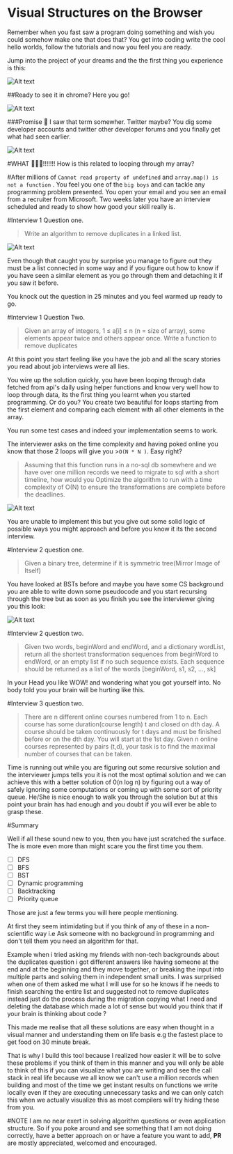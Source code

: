 # Visual Structures on the Browser
Remember when you fast saw a program doing something and wish you could somehow make one that does that? You get into coding write the cool hello worlds, follow the tutorials and now you feel you are ready.

Jump into the project of your dreams and the the first thing you experience is this:

![Alt text](/img/timeout.png "Optional Title")

##Ready to see it in chrome? Here you go!

![Alt text](/img/promise.png "Optional Title")

###Promise 🤔 I saw that term somewher. Twitter maybe?
You dig some developer accounts and twitter other developer forums and you finally get what had seen earlier.

![Alt text](/img/fun.jpeg "Optional Title")

#WHAT 🤷🏾‍♂️!!!!!!!
How is this related to looping through my array?

#After  millions of `Cannot read property of undefined` and `array.map() is not a function` .
You feel you one of the `big boys` and can tackle any programming problem presented. You open your email and you see an email from a recruiter from Microsoft. Two weeks later you have an interview scheduled and ready to show how good your skill really is.

#Interview 1 Question one.
> Write an algorithm to remove duplicates in a linked list.
>
![Alt text](/img/wat.jpg "Optional Title")

Even though that caught you by surprise you manage to figure out they must be a list connected in some way and if you figure out how to know if you have seen a similar element as you go through them and detaching it if you saw it before.

You knock out the question in 25 minutes and you feel warmed up ready to go.


#Interview 1  Question Two.
> Given an array of integers, 1 ≤ a[i] ≤ n (n = size of array), some elements appear twice and others appear once. Write a function to remove duplicates

At this point you start feeling like you have the job and all the scary stories you read about job interviews were all lies.

You wire up the solution quickly, you have been looping through data fetched from api's daily using helper functions and know very well how to loop through data, its the first thing you learnt when you started programming. Or do you? You create two beautiful for loops starting from the first element and comparing each element with all other elements in the array.

You run some test cases and indeed your implementation seems to work.

The interviewer asks on the time complexity and having poked online you know that those 2 loops will give you >`O(N * N )`. Easy right?

>Assuming that this function runs in a no-sql db somewhere and we have over one million records we need to migrate to sql with a short timeline, how would you Optimize the algorithm to run with a time complexity of O(N) to ensure the transformations are complete before the deadlines.

![Alt text](/img/no-way.jpg "Optional Title")

You are unable to implement this but you give out some solid logic of possible ways you might approach and before you know it its the second interview.

#Interview  2 question one.

>Given a binary tree, determine if it is symmetric tree(Mirror Image of Itself)

You have looked at BSTs before and maybe you have some CS background you are able to write down some  pseudocode  and you start recursing through the tree but as soon as you finish you see the interviewer giving you this look:

![Alt text](/img/bst.jpg "Optional Title")
 >

#Interview  2 question two.

>Given two words, beginWord and endWord, and a dictionary wordList, return all the shortest transformation sequences from beginWord to endWord, or an empty list if no such sequence exists. Each sequence should be returned as a list of the words [beginWord, s1, s2, ..., sk]

In your Head you like WOW! and wondering what you got yourself into. No body told you your brain will be hurting like this.

#Interview  3 question two.
>There are n different online courses numbered from 1 to n. Each course has some duration(course length) t and closed on dth day. A course should be taken continuously for t days and must be finished before or on the dth day. You will start at the 1st day. Given n online courses represented by pairs (t,d), your task is to find the maximal number of courses that can be taken.

Time is running out while you are figuring out some recursive solution and the interviewer jumps tells you it is not the most optimal solution and we can achieve this with a better solution of 0(n log n) by figuring out a way of safely ignoring some computations or coming up with some sort of priority  queue. He/She is nice enough to walk you through the solution but at this point your brain has had enough and you doubt if you will ever be able to grasp these.

#Summary

Well if all these sound new to you, then you have just scratched the surface. The is more even more than might scare you the first time you them.

- [ ] DFS
- [ ] BFS
- [ ] BST
- [ ] Dynamic programming
- [ ] Backtracking
- [ ] Priority queue

Those are just a few terms you will here people mentioning.

At first they seem intimidating but if you think of any of these in a non-scientific way i.e Ask someone with no background in programming and don't tell them you need an algorithm for that.

Example when i tried asking my friends with non-tech backgrounds about the duplicates question i got different answers like having someone at the end and at the beginning and they move together, or breaking the input into multiple parts and solving them in independent small units. I was surprised when one of them asked me what I will use for so he knows if he needs to finish searching the entire list and suggested not to remove duplicates instead just do the process during the migration copying what I need and deleting the database which made a lot of sense but would you think that if your brain is thinking about code ?

This made me realise that all these solutions are easy when thought in a visual manner and understanding them on life basis e.g the fastest place to get food on 30 minute break.

That is why I build this tool because I realized how easier it will be to solve these problems if you think of them in this manner and you will only be able to think of this if you can visualize what you are writing and see the call stack in real life because we all know we can't use a million records when building and most of the time we get instant results on functions we write locally even if they are executing unnecessary tasks and we can only catch this when we actually visualize this as most compilers will try hiding these from you.

#NOTE
I am no near exert in solving algorithm questions or even application structure. So if you poke around and see something that I am not doing correctly, have a better approach on or have a feature you want to add, **PR** are mostly appreciated, welcomed and encouraged.




